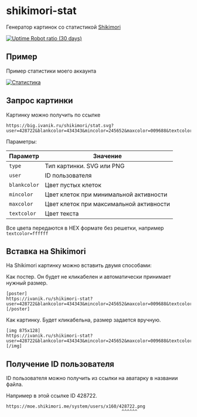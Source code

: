 # shikimori-stat

Генератор картинок со статистикой [Shikimori](https://shikimori.me/)

[![Uptime Robot ratio (30 days)](https://img.shields.io/uptimerobot/ratio/m785423966-e1625adaf4cb6d8f512c6ddb.svg)](https://status.ivanik.ru)

## Пример

Пример статистики моего аккаунта

[![Статистика](https://big.ivanik.ru/shikimori/stat.svg?user=428722&blankcolor=ebedf0&mincolor=c6e48b&maxcolor=196127&textcolor=000000)](https://shikimori.me/ivanik)

## Запрос картинки

Картинку можно получить по ссылке

```
https://big.ivanik.ru/shikimori/stat.svg?user=428722&blankcolor=434343&mincolor=245652&maxcolor=009688&textcolor=ffffff
```

Параметры:

| Параметр     | Значение                                |
| ------------ | --------------------------------------- |
| `type`       | Тип картинки. SVG или PNG               |
| `user`       | ID пользователя                         |
| `blankcolor` | Цвет пустых клеток                      |
| `mincolor`   | Цвет клеток при минимальной активности  |
| `maxcolor`   | Цвет клеток при максимальной активности |
| `textcolor`  | Цвет текста                             |

Все цвета передаются в HEX формате без решетки, например `textcolor=ffffff`

## Вставка на Shikimori

На Shikimori картинку можно вставить двумя способами:

Как постер. Он будет не кликабелен и автоматически принимает нужный размер.

```bbcode
[poster]
https://ivanik.ru/shikimori-stat?user=428722&blankcolor=434343&mincolor=245652&maxcolor=009688&textcolor=ffffff
[/poster]
```

Как картинку. Будет кликабельна, размер задается вручную.

```bbcode
[img 875x128]
https://ivanik.ru/shikimori-stat?user=428722&blankcolor=434343&mincolor=245652&maxcolor=009688&textcolor=ffffff
[/img]
```

## Получение ID пользователя

ID пользователя можно получить из ссылки на аватарку в названии файла.

Например в этой ссылке ID 428722.

```
https://moe.shikimori.me/system/users/x160/428722.png
                                            ^^^^^^
```
